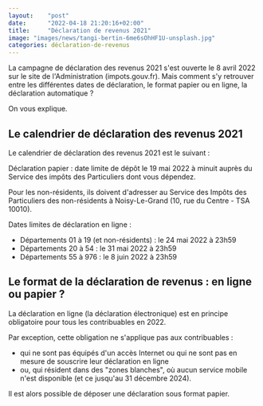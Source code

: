```yaml
---
layout:    "post"
date:      "2022-04-18 21:20:16+02:00"
title:     "Déclaration de revenus 2021"
image: "images/news/tangi-bertin-6me6sOhHF1U-unsplash.jpg"
categories: déclaration-de-revenus
---
```

La campagne de déclaration des revenus 2021 s'est ouverte le 8 avril 2022 sur le site de l'Administration (impots.gouv.fr). Mais comment s'y retrouver entre les différentes dates de déclaration, le format papier ou en ligne, la déclaration automatique ?

On vous explique.

## Le calendrier de déclaration des revenus 2021

Le calendrier de déclaration des revenus 2021 est le suivant :

Déclaration papier : date limite de dépôt le 19 mai 2022 à minuit auprès du Service des impôts des Particuliers dont vous dépendez.

Pour les non-résidents, ils doivent d'adresser au Service des Impôts des Particuliers des non-résidents à Noisy-Le-Grand (10, rue du Centre - TSA 10010).

Dates limites de déclaration en ligne :

* Départements 01 à 19 (et non-résidents) : le 24 mai 2022 à 23h59
* Départements 20 à 54 : le 31 mai 2022 à 23h59
* Départements 55 à 976 : le 8 juin 2022 à 23h59

## Le format de la déclaration de revenus : en ligne ou papier ?

La déclaration en ligne (la déclaration électronique) est en principe obligatoire pour tous les contribuables en 2022.

Par exception, cette obligation ne s'applique pas aux contribuables :

* qui ne sont pas équipés d'un accès Internet ou qui ne sont pas en mesure de souscrire leur déclaration en ligne
* ou, qui résident dans des "zones blanches", où aucun service mobile n'est disponible (et ce jusqu'au 31 décembre 2024).

Il est alors possible de déposer une déclaration sous format papier.
